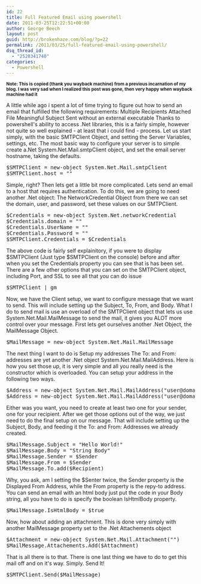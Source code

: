 ```yaml
---
id: 22
title: Full Featured Email using powershell
date: 2011-03-25T12:22:51+00:00
author: George Beech
layout: post
guid: http://brokenhaze.com/blog/?p=22
permalink: /2011/03/25/full-featured-email-using-powershell/
dsq_thread_id:
  - "2528341740"
categories:
  - Powershell
---
```

<b><sub> Note: This is copied (thank you wayback machine) from a previous incarnation of my blog. I was very sad when I realized this post was gone, then very happy when wayback machine had it </sub></b>

A little while ago i spent a lot of time trying to figure out how to send an email that fulfilled the following requirements:
Multiple Recipients
Attached File
Meaningful Subject
Sent without an external executable
Thanks to powershell's ability to access .Net libraries, this is a fairly simple, however not quite so well explained - at least that i could find - process.
Let us start simply, with the basic SMTPClient Object, and setting the Server Variables, settings, etc. The most basic way to configure your server is to simple create a.Net System.Net.Mail.smtpClient object, and set the email server hostname, taking the defaults.

<pre>
$SMTPClient = new-object System.Net.Mail.smtpClient
$SMTPClient.host = "<Your Email Server>"
</pre>

Simple, right? Then lets get a little bit more complicated. Lets send an email to a host that requires authentication. To do this, we are going to need another .Net object: The NetworkCredential Object from there we can set the domain, user, and password, set these values on our SMTPClient.

<pre>
$Credentials = new-object System.Net.networkCredential
$Credentials.domain = "<Your Domain>"
$Credentials.UserName = "<Your User Name>"
$Credentials.Password = "<Your Password>"
$SMTPClient.Credentials = $Credentials
</pre>

The above code is fairly self explainitory, if you were to display $SMTPClient (Just type $SMTPClient on the console) before and after when you set the Credentials property you can see that is has been set. There are a few other options that you can set on the SMTPClient object, including Port, and SSL to see all that you can do issue

<pre>
$SMTPClient | gm
</pre>

Now, we have the Client setup, we want to configure message that we want to send. This will include setting up the Subject, To, From, and Body. What I do to send mail is use an overload of the SMTPClient object that lets us use System.Net.Mail.MailMessage to send the mail, it gives you ALOT more control over your message. First lets get ourselves another .Net Object, the MailMessage Object.

<pre>
$MailMessage = new-object System.Net.Mail.MailMessage
</pre>

The next thing I want to do is Setup my addresses The To: and From: addresses are yet another .Net object System.Net.Mail.MailAddress. Here is how you set those up, it is very simple and all you really need is the constructor which is overloaded. You can setup your address in the following two ways.

<pre>
$Address = new-object System.Net.Mail.MailAddress("user@domain.com")
$Address = new-object System.Net.Mail.MailAddress("user@domain.com", "Display Name")
</pre>

Either was you want, you need to create at least two one for your sender, one for your recipient. After we get those options out of the way, we just need to do the final setup on our message. That will include setting up the Subject, Body, and feeding it the To: and From: Addresses we already created.

<pre>
$MailMessage.Subject = "Hello World!"
$MailMessage.Body = "String Body"
$MailMessage.Sender = $Sender
$MailMessage.From = $Sender
$MailMessage.To.add($Recipient)
</pre>

Why, you ask, am I setting the $Senter twice, the Sender property is the Displayed From Address, while the From property is the repy-to address. You can send an email with an html body just put the code in your Body string, all you have to do is specify the boolean IsHtmlBody property.

<pre>
$MailMessage.IsHtmlBody = $true
</pre>

Now, how about adding an attachment. This is done very simply with another MailMessage property set to the .Net Attachements object

<pre>
$Attachment = new-object System.Net.Mail.Attachment("<Path To File>")
$MailMessage.Attachements.Add($Attachment)
</pre>

That is all there is to that. There is one last thing we have to do to get this mail off and on it's way. Simply. Send It!

<pre>
$SMTPClient.Send($MailMessage)
</pre>